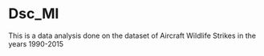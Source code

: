 # Dsc_Ml
This is a data analysis done on the dataset of Aircraft Wildlife Strikes in the years 1990-2015
